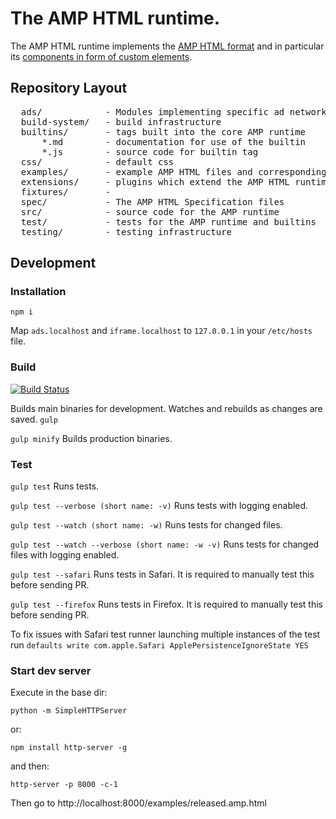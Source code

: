 <!---
Copyright 2015 The AMP HTML Authors. All Rights Reserved.

Licensed under the Apache License, Version 2.0 (the "License");
you may not use this file except in compliance with the License.
You may obtain a copy of the License at

      http://www.apache.org/licenses/LICENSE-2.0

Unless required by applicable law or agreed to in writing, software
distributed under the License is distributed on an "AS-IS" BASIS,
WITHOUT WARRANTIES OR CONDITIONS OF ANY KIND, either express or implied.
See the License for the specific language governing permissions and
limitations under the License.
-->

# The AMP HTML runtime.

The AMP HTML runtime implements the [AMP HTML format](spec/amp-html-format.md) and
in particular its [components in form of custom elements](spec/amp-html-components.md).

## Repository Layout
<pre>
  ads/            - Modules implementing specific ad networks used in <amp-ad>
  build-system/   - build infrastructure
  builtins/       - tags built into the core AMP runtime
      *.md        - documentation for use of the builtin
      *.js        - source code for builtin tag
  css/            - default css
  examples/       - example AMP HTML files and corresponding assets
  extensions/     - plugins which extend the AMP HTML runtime's core set of tags
  fixtures/       -
  spec/           - The AMP HTML Specification files
  src/            - source code for the AMP runtime
  test/           - tests for the AMP runtime and builtins
  testing/        - testing infrastructure
</pre>

## Development

### Installation

`npm i`

Map `ads.localhost` and `iframe.localhost` to `127.0.0.1` in your `/etc/hosts` file.

### Build

[![Build Status](https://magnum.travis-ci.com/ampproject/amphtml.svg?token=AmxgqDRzeUjVvqT2oydf&branch=master)](https://magnum.travis-ci.com/ampproject/amphtml)

Builds main binaries for development. Watches and rebuilds as changes are saved.
`gulp`

`gulp minify`
Builds production binaries.

### Test

`gulp test`
Runs tests.

`gulp test --verbose (short name: -v)`
Runs tests with logging enabled.

`gulp test --watch (short name: -w)`
Runs tests for changed files.

`gulp test --watch --verbose (short name: -w -v)`
Runs tests for changed files with logging enabled.

`gulp test --safari`
Runs tests in Safari. It is required to manually test this before sending PR.

`gulp test --firefox`
Runs tests in Firefox. It is required to manually test this before sending PR.

To fix issues with Safari test runner launching multiple instances of the test run
`defaults write com.apple.Safari ApplePersistenceIgnoreState YES`

### Start dev server

Execute in the base dir:

`python -m SimpleHTTPServer`

or:

`npm install http-server -g`

and then:

`http-server -p 8000 -c-1`

Then go to http://localhost:8000/examples/released.amp.html
